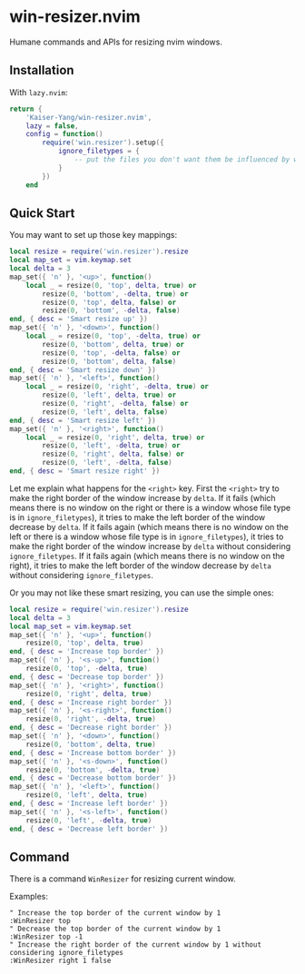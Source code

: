 # win-resizer.nvim

Humane commands and APIs for resizing nvim windows.

## Installation

With `lazy.nvim`:

```lua
return {
    'Kaiser-Yang/win-resizer.nvim',
    lazy = false,
    config = function()
        require('win.resizer').setup({
            ignore_filetypes = {
                -- put the files you don't want them be influenced by win-resizer here
            }
        })
    end
```

## Quick Start

You may want to set up those key mappings:

```lua
local resize = require('win.resizer').resize
local map_set = vim.keymap.set
local delta = 3
map_set({ 'n' }, '<up>', function()
    local _ = resize(0, 'top', delta, true) or
        resize(0, 'bottom', -delta, true) or
        resize(0, 'top', delta, false) or
        resize(0, 'bottom', -delta, false)
end, { desc = 'Smart resize up' })
map_set({ 'n' }, '<down>', function()
    local _ = resize(0, 'top', -delta, true) or
        resize(0, 'bottom', delta, true) or
        resize(0, 'top', -delta, false) or
        resize(0, 'bottom', delta, false)
end, { desc = 'Smart resize down' })
map_set({ 'n' }, '<left>', function()
    local _ = resize(0, 'right', -delta, true) or
        resize(0, 'left', delta, true) or
        resize(0, 'right', -delta, false) or
        resize(0, 'left', delta, false)
end, { desc = 'Smart resize left' })
map_set({ 'n' }, '<right>', function()
    local _ = resize(0, 'right', delta, true) or
        resize(0, 'left', -delta, true) or
        resize(0, 'right', delta, false) or
        resize(0, 'left', -delta, false)
end, { desc = 'Smart resize right' })
```

Let me explain what happens for the `<right>` key. First the `<right>` try to make the right border
of the window increase by `delta`. If it fails (which means there is no window on the right or
there is a window whose file type is in `ignore_filetypes`), it tries to make the left border of the
window decrease by `delta`. If it fails again (which means there is no window on the left or there
is a window whose file type is in `ignore_filetypes`), it tries to make the right border of the
window increase by `delta` without considering `ignore_filetypes`. If it fails again (which
means there is no window on the right), it tries to make the left border of the window decrease by
`delta` without considering `ignore_filetypes`.

Or you may not like these smart resizing, you can use the simple ones:

```lua
local resize = require('win.resizer').resize
local delta = 3
local map_set = vim.keymap.set
map_set({ 'n' }, '<up>', function()
    resize(0, 'top', delta, true)
end, { desc = 'Increase top border' })
map_set({ 'n' }, '<s-up>', function()
    resize(0, 'top', -delta, true)
end, { desc = 'Decrease top border' })
map_set({ 'n' }, '<right>', function()
    resize(0, 'right', delta, true)
end, { desc = 'Increase right border' })
map_set({ 'n' }, '<s-right>', function()
    resize(0, 'right', -delta, true)
end, { desc = 'Decrease right border' })
map_set({ 'n' }, '<down>', function()
    resize(0, 'bottom', delta, true)
end, { desc = 'Increase bottom border' })
map_set({ 'n' }, '<s-down>', function()
    resize(0, 'bottom', -delta, true)
end, { desc = 'Decrease bottom border' })
map_set({ 'n' }, '<left>', function()
    resize(0, 'left', delta, true)
end, { desc = 'Increase left border' })
map_set({ 'n' }, '<s-left>', function()
    resize(0, 'left', -delta, true)
end, { desc = 'Decrease left border' })
```

## Command

There is a command `WinResizer` for resizing current window.

Examples:

```vim
" Increase the top border of the current window by 1
:WinResizer top
" Decrease the top border of the current window by 1
:WinResizer top -1
" Increase the right border of the current window by 1 without considering ignore_filetypes
:WinResizer right 1 false
```
